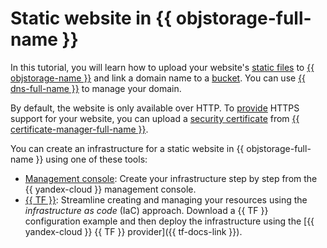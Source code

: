 # Static website in {{ objstorage-full-name }}

In this tutorial, you will learn how to upload your website's [static files](../../storage/concepts/hosting.md) to [{{ objstorage-name }}](../../storage/) and link a domain name to a [bucket](../../storage/concepts/bucket.md). You can use [{{ dns-full-name }}](../../dns/) to manage your domain.

By default, the website is only available over HTTP. To [provide](../../storage/operations/hosting/certificate.md) HTTPS support for your website, you can upload a [security certificate](../../certificate-manager/concepts/index.md) from [{{ certificate-manager-full-name }}](../../certificate-manager/).

You can create an infrastructure for a static website in {{ objstorage-full-name }} using one of these tools:

* [Management console](../../tutorials/web/static/console.md): Create your infrastructure step by step from the {{ yandex-cloud }} management console.
* [{{ TF }}](../../tutorials/web/static/terraform.md): Streamline creating and managing your resources using the _infrastructure as code_ (IaC) approach. Download a {{ TF }} configuration example and then deploy the infrastructure using the [{{ yandex-cloud }} {{ TF }} provider]({{ tf-docs-link }}).